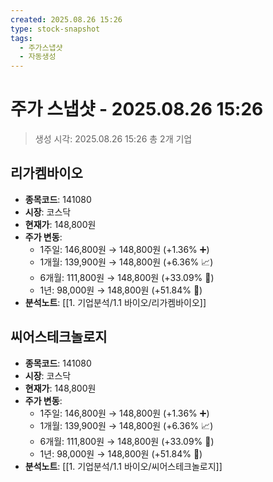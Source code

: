 ```yaml
---
created: 2025.08.26 15:26
type: stock-snapshot
tags:
  - 주가스냅샷
  - 자동생성
---
```


# 주가 스냅샷 - 2025.08.26 15:26

> 생성 시각: 2025.08.26 15:26
> 총 2개 기업


## 리가켐바이오
- **종목코드**: 141080
- **시장**: 코스닥
- **현재가**: 148,800원
- **주가 변동**:
  - 1주일: 146,800원 → 148,800원 (+1.36% ➕)
  - 1개월: 139,900원 → 148,800원 (+6.36% 📈)
  - 6개월: 111,800원 → 148,800원 (+33.09% 🚀)
  - 1년: 98,000원 → 148,800원 (+51.84% 🚀)
- **분석노트**: [[1. 기업분석/1.1 바이오/리가켐바이오]]


## 씨어스테크놀로지
- **종목코드**: 141080
- **시장**: 코스닥
- **현재가**: 148,800원
- **주가 변동**:
  - 1주일: 146,800원 → 148,800원 (+1.36% ➕)
  - 1개월: 139,900원 → 148,800원 (+6.36% 📈)
  - 6개월: 111,800원 → 148,800원 (+33.09% 🚀)
  - 1년: 98,000원 → 148,800원 (+51.84% 🚀)
- **분석노트**: [[1. 기업분석/1.1 바이오/씨어스테크놀로지]]


